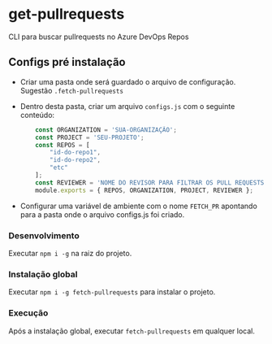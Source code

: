 # get-pullrequests
CLI para buscar pullrequests no Azure DevOps Repos

## Configs pré instalação
- Criar uma pasta onde será guardado o arquivo de configuração. Sugestão `.fetch-pullrequests`
- Dentro desta pasta, criar um arquivo `configs.js` com o seguinte conteúdo:
    ```js
        const ORGANIZATION = 'SUA-ORGANIZAÇÃO';
        const PROJECT = 'SEU-PROJETO';
        const REPOS = [
            "id-do-repo1",
            "id-do-repo2",
            "etc"
        ];
        const REVIEWER = 'NOME DO REVISOR PARA FILTRAR OS PULL REQUESTS'
        module.exports = { REPOS, ORGANIZATION, PROJECT, REVIEWER };
    ```

- Configurar uma variável de ambiente com o nome `FETCH_PR` apontando para a pasta onde o arquivo configs.js foi criado.

### Desenvolvimento
Executar `npm i -g` na raiz do projeto.

### Instalação global
Executar `npm i -g fetch-pullrequests` para instalar o projeto.

### Execução
Após a instalação global, executar `fetch-pullrequests` em qualquer local.
